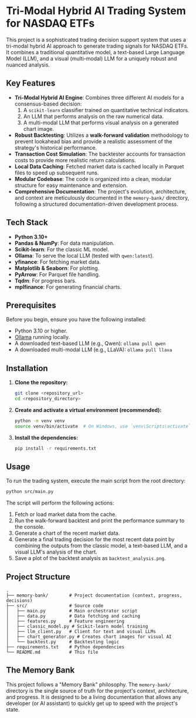# Tri-Modal Hybrid AI Trading System for NASDAQ ETFs

This project is a sophisticated trading decision support system that uses a tri-modal hybrid AI approach to generate trading signals for NASDAQ ETFs. It combines a traditional quantitative model, a text-based Large Language Model (LLM), and a visual (multi-modal) LLM for a uniquely robust and nuanced analysis.

## Key Features

- **Tri-Modal Hybrid AI Engine**: Combines three different AI models for a consensus-based decision:
    1.  A `scikit-learn` classifier trained on quantitative technical indicators.
    2.  An LLM that performs analysis on the raw numerical data.
    3.  A multi-modal LLM that performs visual analysis on a generated chart image.
- **Robust Backtesting**: Utilizes a **walk-forward validation** methodology to prevent lookahead bias and provide a realistic assessment of the strategy's historical performance.
- **Transaction Cost Simulation**: The backtester accounts for transaction costs to provide more realistic return calculations.
- **Local Data Caching**: Fetched market data is cached locally in Parquet files to speed up subsequent runs.
- **Modular Codebase**: The code is organized into a clean, modular structure for easy maintenance and extension.
- **Comprehensive Documentation**: The project's evolution, architecture, and context are meticulously documented in the `memory-bank/` directory, following a structured documentation-driven development process.

## Tech Stack

- **Python 3.10+**
- **Pandas & NumPy**: For data manipulation.
- **Scikit-learn**: For the classic ML model.
- **Ollama**: To serve the local LLM (tested with `qwen:latest`).
- **yfinance**: For fetching market data.
- **Matplotlib & Seaborn**: For plotting.
- **PyArrow**: For Parquet file handling.
- **Tqdm**: For progress bars.
- **mplfinance**: For generating financial charts.

## Prerequisites

Before you begin, ensure you have the following installed:
- Python 3.10 or higher.
- [Ollama](https://ollama.com/) running locally.
- A downloaded text-based LLM (e.g., Qwen): `ollama pull qwen`
- A downloaded multi-modal LLM (e.g., LLaVA): `ollama pull llava`

## Installation

1.  **Clone the repository:**
    ```bash
    git clone <repository_url>
    cd <repository_directory>
    ```

2.  **Create and activate a virtual environment (recommended):**
    ```bash
    python -m venv venv
    source venv/bin/activate  # On Windows, use `venv\Scripts\activate`
    ```

3.  **Install the dependencies:**
    ```bash
    pip install -r requirements.txt
    ```

## Usage

To run the trading system, execute the main script from the root directory:

```bash
python src/main.py
```

The script will perform the following actions:
1.  Fetch or load market data from the cache.
2.  Run the walk-forward backtest and print the performance summary to the console.
3.  Generate a chart of the recent market data.
4.  Generate a final trading decision for the most recent data point by combining the outputs from the classic model, a text-based LLM, and a visual LLM's analysis of the chart.
5.  Save a plot of the backtest analysis as `backtest_analysis.png`.

## Project Structure

```
.
├── memory-bank/        # Project documentation (context, progress, decisions)
├── src/                # Source code
│   ├── main.py         # Main orchestrator script
│   ├── data.py         # Data fetching and caching
│   ├── features.py     # Feature engineering
│   ├── classic_model.py # Scikit-learn model training
│   ├── llm_client.py   # Client for text and visual LLMs
│   ├── chart_generator.py # Creates chart images for visual AI
│   └── backtest.py     # Backtesting logic
├── requirements.txt    # Python dependencies
└── README.md           # This file
```

## The Memory Bank

This project follows a "Memory Bank" philosophy. The `memory-bank/` directory is the single source of truth for the project's context, architecture, and progress. It is designed to be a living documentation that allows any developer (or AI assistant) to quickly get up to speed with the project's state.
